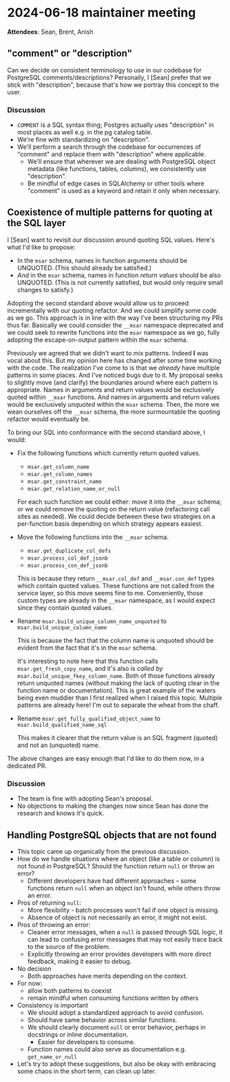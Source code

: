 # 2024-06-18 maintainer meeting

**Attendees**: Sean, Brent, Anish

## "comment" or "description"

Can we decide on consistent terminology to use in our codebase for PostgreSQL comments/descriptions? Personally, I [Sean] prefer that we stick with "description", because that's how we portray this concept to the user.

### Discussion
- `COMMENT` is a SQL syntax thing; Postgres actually uses "description" in most places as well e.g. in the pg catalog table.
- We're fine with standardizing on "description".
- We'll perform a search through the codebase for occurrences of "comment" and replace them with "description" where applicable.
    - We'll ensure that wherever we are dealing with PostgreSQL object metadata (like functions, tables, columns), we consistently use "description".
    - Be mindful of edge cases in SQLAlchemy or other tools where "comment" is used as a keyword and retain it only when necessary.

## Coexistence of multiple patterns for quoting at the SQL layer
I [Sean] want to revisit our discussion around quoting SQL values. Here's what I'd like to propose:

- In the `msar` schema, names in function arguments should be UNQUOTED. (This should already be satisfied.)
- _And_ in the `msar` schema, names in function _return values_ should be also UNQUOTED. (This is not currently satisfied, but would only require small changes to satisfy.)

Adopting the second standard above would allow us to proceed incrementally with our quoting refactor. And we could simplify some code as we go. This approach is in line with the way I've been structuring my PRs thus far. Basically we could consider the `__msar` namespace deprecated and we could seek to rewrite functions into the `msar` namespace as we go, fully adopting the escape-on-output pattern within the `msar` schema.

Previously we agreed that we didn't want to mix patterns. Indeed **I** was vocal about this. But my opinion here has changed after some time working with the code. The realization I've come to is that we _already_ have multiple patterns in some places. And I've noticed bugs due to it. My proposal seeks to slightly move (and clarify) the boundaries around where each pattern is appropriate. Names in arguments and return values would be exclusively quoted within `__msar` functions. And names in arguments and return values would be exclusively _unquoted_ within the `msar` schema. Then, the more we wean ourselves off the `__msar` schema, the more surmountable the quoting refactor would eventually be.

To bring our SQL into conformance with the second standard above, I would:

- Fix the following functions which currently return quoted values.

    - `msar.get_column_name`
    - `msar.get_column_names`
    - `msar.get_constraint_name`
    - `msar.get_relation_name_or_null`

    For each such function we could either: move it into the `__msar` schema; or we could remove the quoting on the return value (refactoring call sites as needed). We could decide between these two strategies on a per-function basis depending on which strategy appears easiest.
    
- Move the following functions into the `__msar` schema.

    - `msar.get_duplicate_col_defs`
    - `msar.process_col_def_jsonb`
    - `msar.process_con_def_jsonb` 

    This is because they return `__msar.col_def` and `__msar.con_def` types which contain quoted values. These functions are not called from the service layer, so this move seems fine to me. Conveniently, those custom types are already in the `__msar` namespace, as I would expect since they contain quoted values.

- Rename `msar.build_unique_column_name_unquoted` to `msar.build_unique_column_name`

    This is because the fact that the column name is unquoted should be evident from the fact that it's in the `msar` schema.

    It's interesting to note here that this function calls `msar.get_fresh_copy_name`, and it's also is _called by_ `msar.build_unique_fkey_column_name`. Both of those functions already return unquoted names (without making the lack of quoting clear in the function name or documentation). This is great example of the waters being even muddier than I first realized when I raised this topic. Multiple patterns are already here! I'm out to separate the wheat from the chaff.

- Rename `msar.get_fully_qualified_object_name` to `msar.build_qualified_name_sql`

    This makes it clearer that the return value is an SQL fragment (quoted) and not an (unquoted) name.

The above changes are easy enough that I'd like to do them now, in a dedicated PR.

### Discussion
- The team is fine with adopting Sean's proposal.
- No objections to making the changes now since Sean has done the research and knows it's quick.

## Handling PostgreSQL objects that are not found

- This topic came up organically from the previous discussion.
- How do we handle situations where an object (like a table or column) is not found in PostgreSQL? Should the function return `null` or throw an error?
    - Different developers have had different approaches – some functions return `null` when an object isn't found, while others throw an error.
- Pros of returning `null`:
    - More flexibility - batch processes won't fail if one object is missing.
    - Absence of object is not necessarily an error, it might not exist.
- Pros of throwing an error:
    - Cleaner error messages, when a `null` is passed through SQL logic, it can lead to confusing error messages that may not easily trace back to the source of the problem.
    - Explicitly throwing an error provides developers with more direct feedback, making it easier to debug.
- No decision
    - Both approaches have merits depending on the context.
- For now:
    - allow both patterns to coexist
    - remain mindful when consuming functions written by others
- Consistency is important
    - We should adopt a standardized approach to avoid confusion.
    - Should have same behavior across similar functions.
    - We should clearly document `null` or error behavior, perhaps in docstrings or inline documentation.
        - Easier for developers to consume.
    - Function names could also serve as documentation e.g. `get_name_or_null`
- Let's try to adopt these suggestions, but also be okay with embracing some chaos in the short term, can clean up later.
